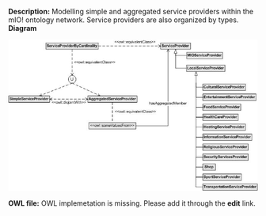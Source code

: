 __Description:__ 
 Modelling simple and aggregated service providers within the mIO! ontology network. Service providers are also organized by types.
 __Diagram__ 





[![Image:ServiceProviderSoA_v1.jpg](../images/b/b7/ServiceProviderSoA_v1.jpg)](../../Image/ServiceProviderSoA_v1.jpg "Image:ServiceProviderSoA_v1.jpg")





__OWL file:__ 
 OWL implemetation is missing. Please add it through the
 __edit__ 
 link.